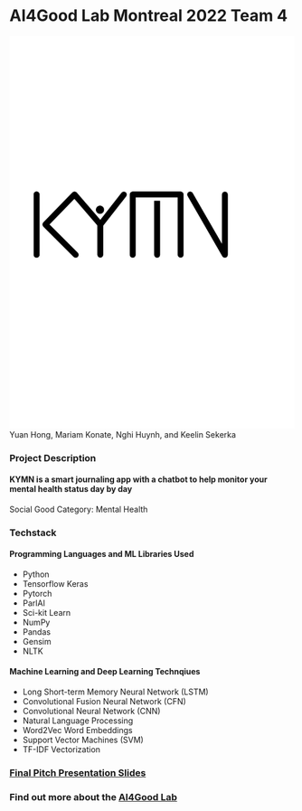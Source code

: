 # AI4Good Lab Montreal 2022 Team 4 
![KYMN](https://github.com/ksek87/KYMN-AI4GoodLab-MTL2022/blob/main/logo/logo.png)
Yuan Hong, Mariam Konate, Nghi Huynh, and Keelin Sekerka
### Project Description
#### KYMN is a smart journaling app with a chatbot to help monitor your mental health status day by day
  
  Social Good Category: Mental Health 
  
### Techstack
#### Programming Languages and ML Libraries Used
-   Python
-   Tensorflow Keras
-   Pytorch
-   ParlAI
-   Sci-kit Learn
-   NumPy
-   Pandas
-   Gensim
-   NLTK

#### Machine Learning and Deep Learning Technqiues
-   Long Short-term Memory Neural Network (LSTM)
-   Convolutional Fusion Neural Network (CFN)
-   Convolutional Neural Network (CNN)
-   Natural Language Processing
-   Word2Vec Word Embeddings 
-   Support Vector Machines (SVM)
-   TF-IDF Vectorization

### [Final Pitch Presentation Slides](https://drive.google.com/file/d/1cRq_-98Jg8uQXUWgRNCFYelwsVuygYOo/view?usp=sharing)

### Find out more about the [AI4Good Lab](https://www.ai4goodlab.com/)
